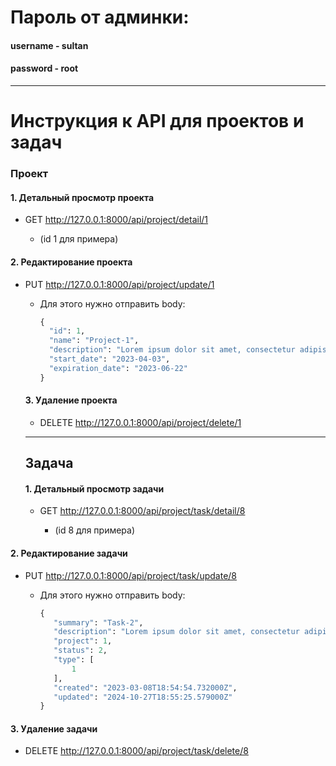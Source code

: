 # Пароль от админки:
#### username - sultan
#### password - root
___

# Инструкция к API для проектов и задач
### Проект
#### 1. Детальный просмотр проекта
+ GET http://127.0.0.1:8000/api/project/detail/1

  + (id 1 для примера)
  
#### 2. Редактирование проекта
+ PUT http://127.0.0.1:8000/api/project/update/1
  + Для этого нужно отправить body:
  
    ```python
    {
      "id": 1,
      "name": "Project-1",
      "description": "Lorem ipsum dolor sit amet, consectetur adipisicing elit. Cumque, distinctio!",
      "start_date": "2023-04-03",
      "expiration_date": "2023-06-22"
    }
    ```
  #### 3. Удаление проекта
  + DELETE http://127.0.0.1:8000/api/project/delete/1
  ___
  
  ## Задача
  #### 1. Детальный просмотр задачи
  + GET http://127.0.0.1:8000/api/project/task/detail/8
  
    + (id 8 для примера)
    
#### 2. Редактирование задачи
+ PUT http://127.0.0.1:8000/api/project/task/update/8
  + Для этого нужно отправить body:
  
     ```python
     {
        "summary": "Task-2",
        "description": "Lorem ipsum dolor sit amet, consectetur adipisicing elit. Cumque, distinctio!",
        "project": 1,
        "status": 2,
        "type": [
            1
        ],
        "created": "2023-03-08T18:54:54.732000Z",
        "updated": "2024-10-27T18:55:25.579000Z"
     }
     ```
#### 3. Удаление задачи
+ DELETE http://127.0.0.1:8000/api/project/task/delete/8
